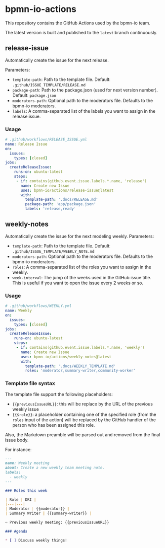 # bpmn-io-actions

This repository contains the GitHub Actions used by the bpmn-io team.

The latest version is built and published to the `latest` branch continuously.

## release-issue

Automatically create the issue for the next release.

Parameters:
  - `template-path`: Path to the template file. Default: `.github/ISSUE_TEMPLATE/RELEASE.md`
  - `package-path`: Path to the package.json (used for next version number). Default: `package.json`
  - `moderators-path`: Optional path to the moderators file. Defaults to the bpmn-io moderators.
  - `labels`: A comma-separated list of the labels you want to assign in the release issue.

### Usage

```yml
# .github/workflows/RELEASE_ISSUE.yml
name: Release Issue
on:
  issues:
    types: [closed]
jobs:
  createReleaseIssue:
    runs-on: ubuntu-latest
    steps:
     - if: contains(github.event.issue.labels.*.name, 'release')
       name: Create new Issue
       uses: bpmn-io/actions/release-issue@latest
       with:
         template-path: '.docs/RELEASE.md'
         package-path: 'app/package.json'
         labels: 'release,ready'
```


## weekly-notes

Automatically create the issue for the next modeling weekly.
Parameters:
  - `template-path`: Path to the template file. Default: `.github/ISSUE_TEMPLATE/WEEKLY_NOTE.md`
  - `moderators-path`: Optional path to the moderators file. Defaults to the bpmn-io moderators.
  - `roles`: A comma-separated list of the roles you want to assign in the weekly.
  - `week-interval`: The jump of the weeks used in the GitHub issue title. This is useful if you want to open the issue every 2 weeks or so.


### Usage

```yml
# .github/workflows/WEEKLY.yml
name: Weekly
on:
  issues:
    types: [closed]
jobs:
  createReleaseIssue:
    runs-on: ubuntu-latest
    steps:
     - if: contains(github.event.issue.labels.*.name, 'weekly')
       name: Create new Issue
       uses: bpmn-io/actions/weekly-notes@latest
       with:
         template-path: '.docs/WEEKLY_TEMPLATE.md'
         roles: 'moderator,summary-writer,community-worker'
```

### Template file syntax

The template file support the following placeholders:

* `{{previousIssueURL}}`: this will be replace by the URL of the previous weekly issue
* `{{$role}}`: a placeholder containing one of the specified role (from the `roles` input of the action) will be replaced by the GitHub handler of the person who has been assigned this role.

Also, the Markdown preamble will be parsed out and removed from the final issue body.

For instance:

```markdown
---
name: Weekly meeting
about: Create a new weekly team meeting note.
labels:
  - weekly
---

### Roles this week

| Role | DRI |
|---|---|
| Moderator | {{moderator}} |
| Summary Writer | {{summary-writer}} |

⇨ Previous weekly meeting: {{previousIssueURL}}

### Agenda

* [ ] Discuss weekly things!
```
